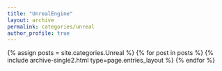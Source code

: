 ```yaml
---
title: "UnrealEngine"
layout: archive
permalink: categories/unreal
author_profile: true
---
```


{% assign posts = site.categories.Unreal %}
{% for post in posts %} {% include archive-single2.html type=page.entries_layout %} {% endfor %}